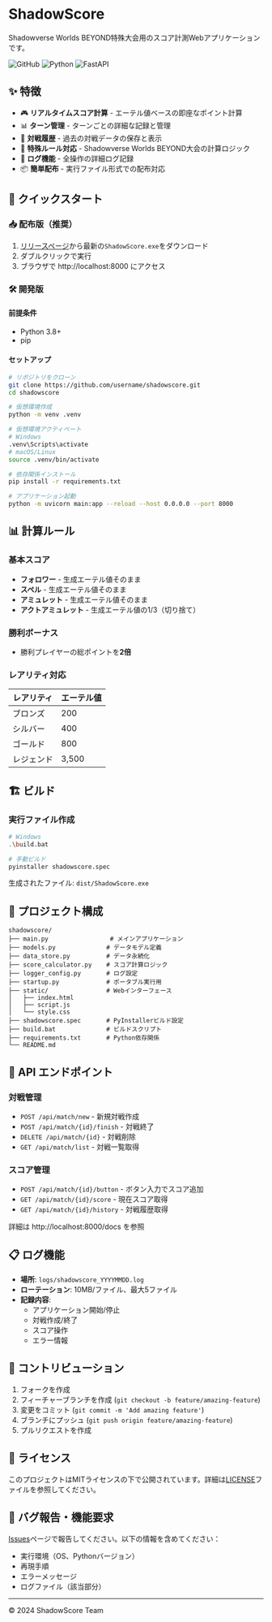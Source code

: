 # ShadowScore

Shadowverse Worlds BEYOND特殊大会用のスコア計測Webアプリケーションです。

![GitHub](https://img.shields.io/github/license/username/shadowscore)
![Python](https://img.shields.io/badge/python-3.8+-blue.svg)
![FastAPI](https://img.shields.io/badge/FastAPI-0.104.1-009688.svg)

## ✨ 特徴

- 🎮 **リアルタイムスコア計算** - エーテル値ベースの即座なポイント計算
- 📊 **ターン管理** - ターンごとの詳細な記録と管理
- 📝 **対戦履歴** - 過去の対戦データの保存と表示
- 🎯 **特殊ルール対応** - Shadowverse Worlds BEYOND大会の計算ロジック
- 📁 **ログ機能** - 全操作の詳細ログ記録
- 📦 **簡単配布** - 実行ファイル形式での配布対応

## 🚀 クイックスタート

### 📥 配布版（推奨）
1. [リリースページ](../../releases)から最新の`ShadowScore.exe`をダウンロード
2. ダブルクリックで実行
3. ブラウザで http://localhost:8000 にアクセス

### 🛠️ 開発版

#### 前提条件
- Python 3.8+
- pip

#### セットアップ
```bash
# リポジトリをクローン
git clone https://github.com/username/shadowscore.git
cd shadowscore

# 仮想環境作成
python -m venv .venv

# 仮想環境アクティベート
# Windows
.venv\Scripts\activate
# macOS/Linux
source .venv/bin/activate

# 依存関係インストール
pip install -r requirements.txt

# アプリケーション起動
python -m uvicorn main:app --reload --host 0.0.0.0 --port 8000
```

## 📊 計算ルール

### 基本スコア
- **フォロワー** - 生成エーテル値そのまま
- **スペル** - 生成エーテル値そのまま  
- **アミュレット** - 生成エーテル値そのまま
- **アクトアミュレット** - 生成エーテル値の1/3（切り捨て）

### 勝利ボーナス
- 勝利プレイヤーの総ポイントを**2倍**

### レアリティ対応
| レアリティ | エーテル値 |
|-----------|-----------|
| ブロンズ   | 200       |
| シルバー   | 400       |
| ゴールド   | 800       |
| レジェンド | 3,500     |

## 🏗️ ビルド

### 実行ファイル作成
```bash
# Windows
.\build.bat

# 手動ビルド
pyinstaller shadowscore.spec
```

生成されたファイル: `dist/ShadowScore.exe`

## 📁 プロジェクト構成

```
shadowscore/
├── main.py                 # メインアプリケーション
├── models.py              # データモデル定義
├── data_store.py          # データ永続化
├── score_calculator.py    # スコア計算ロジック
├── logger_config.py       # ログ設定
├── startup.py             # ポータブル実行用
├── static/                # Webインターフェース
│   ├── index.html
│   ├── script.js
│   └── style.css
├── shadowscore.spec       # PyInstallerビルド設定
├── build.bat              # ビルドスクリプト
├── requirements.txt       # Python依存関係
└── README.md
```

## 🔧 API エンドポイント

### 対戦管理
- `POST /api/match/new` - 新規対戦作成
- `POST /api/match/{id}/finish` - 対戦終了
- `DELETE /api/match/{id}` - 対戦削除
- `GET /api/match/list` - 対戦一覧取得

### スコア管理
- `POST /api/match/{id}/button` - ボタン入力でスコア追加
- `GET /api/match/{id}/score` - 現在スコア取得
- `GET /api/match/{id}/history` - 対戦履歴取得

詳細は http://localhost:8000/docs を参照

## 📋 ログ機能

- **場所**: `logs/shadowscore_YYYYMMDD.log`
- **ローテーション**: 10MB/ファイル、最大5ファイル
- **記録内容**: 
  - アプリケーション開始/停止
  - 対戦作成/終了
  - スコア操作
  - エラー情報

## 🤝 コントリビューション

1. フォークを作成
2. フィーチャーブランチを作成 (`git checkout -b feature/amazing-feature`)
3. 変更をコミット (`git commit -m 'Add amazing feature'`)
4. ブランチにプッシュ (`git push origin feature/amazing-feature`)
5. プルリクエストを作成

## 📄 ライセンス

このプロジェクトはMITライセンスの下で公開されています。詳細は[LICENSE](LICENSE)ファイルを参照してください。

## 🐛 バグ報告・機能要求

[Issues](../../issues)ページで報告してください。以下の情報を含めてください：
- 実行環境（OS、Pythonバージョン）
- 再現手順
- エラーメッセージ
- ログファイル（該当部分）

---

© 2024 ShadowScore Team
